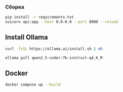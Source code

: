 ### Сборка
```bash
pip install -r requirements.txt
uvicorn api:app --host 0.0.0.0 --port 8000 --reload
```
## Install Ollama
   ```bash
   curl -fsSL https://ollama.ai/install.sh | sh

   ollama pull qwen2.5-coder:7b-instruct-q4_K_M
```
## Docker
```bash
docker compose up --build
```
